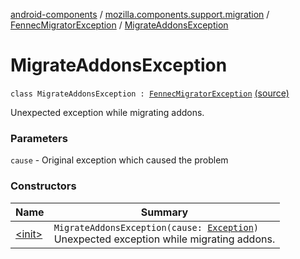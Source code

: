 [android-components](../../../index.md) / [mozilla.components.support.migration](../../index.md) / [FennecMigratorException](../index.md) / [MigrateAddonsException](./index.md)

# MigrateAddonsException

`class MigrateAddonsException : `[`FennecMigratorException`](../index.md) [(source)](https://github.com/mozilla-mobile/android-components/blob/master/components/support/migration/src/main/java/mozilla/components/support/migration/FennecMigrator.kt#L160)

Unexpected exception while migrating addons.

### Parameters

`cause` - Original exception which caused the problem

### Constructors

| Name | Summary |
|---|---|
| [&lt;init&gt;](-init-.md) | `MigrateAddonsException(cause: `[`Exception`](https://developer.android.com/reference/java/lang/Exception.html)`)`<br>Unexpected exception while migrating addons. |

